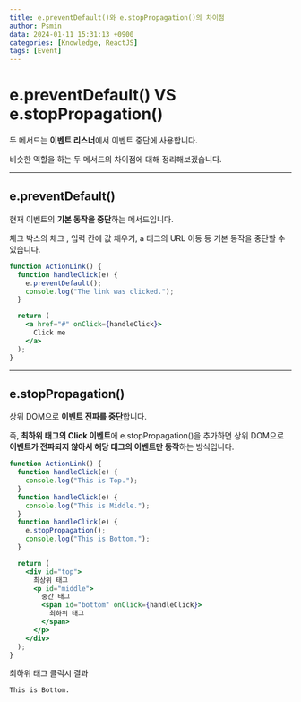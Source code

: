 ```yaml
---
title: e.preventDefault()와 e.stopPropagation()의 차이점
author: Psmin
data: 2024-01-11 15:31:13 +0900
categories: [Knowledge, ReactJS]
tags: [Event]
---
```


# e.preventDefault() VS e.stopPropagation()

두 메서드는 **이벤트 리스너**에서 이벤트 중단에 사용합니다.

비슷한 역할을 하는 두 메서드의 차이점에 대해 정리해보겠습니다.

---

## e.preventDefault()

현재 이벤트의 **기본 동작을 중단**하는 메서드입니다.

체크 박스의 체크 , 입력 칸에 값 채우기, a 태그의 URL 이동 등 기본 동작을 중단할 수 있습니다.

```jsx
function ActionLink() {
  function handleClick(e) {
    e.preventDefault();
    console.log("The link was clicked.");
  }

  return (
    <a href="#" onClick={handleClick}>
      Click me
    </a>
  );
}
```

---

## e.stopPropagation()

상위 DOM으로 **이벤트 전파를 중단**합니다.

즉, **최하위 태그의 Click 이벤트**에 e.stopPropagation()을 추가하면 상위 DOM으로 **이벤트가 전파되지 않아서 해당 태그의 이벤트만 동작**하는 방식입니다.

```jsx
function ActionLink() {
  function handleClick(e) {
    console.log("This is Top.");
  }
  function handleClick(e) {
    console.log("This is Middle.");
  }
  function handleClick(e) {
    e.stopPropagation();
    console.log("This is Bottom.");
  }

  return (
    <div id="top">
      최상위 태그
      <p id="middle">
        중간 태그
        <span id="bottom" onClick={handleClick}>
          최하위 태그
        </span>
      </p>
    </div>
  );
}
```

최하위 태그 클릭시 결과

```
This is Bottom.
```
